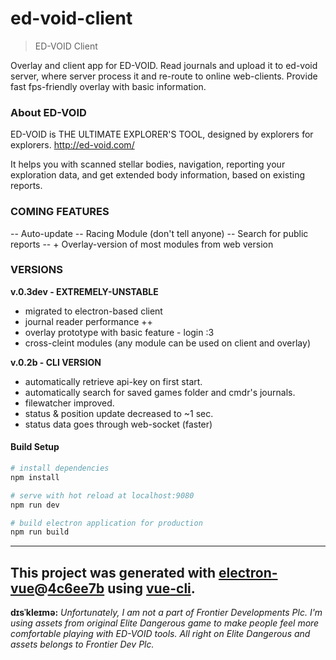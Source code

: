 # ed-void-client

> ED-VOID Client

Overlay and client app for ED-VOID.
Read journals and upload it to ed-void server, where server process it and re-route to online web-clients. Provide fast fps-friendly overlay with basic information.

### About ED-VOID
ED-VOID is THE ULTIMATE EXPLORER'S TOOL, designed by explorers for explorers.
http://ed-void.com/

It helps you with scanned stellar bodies, navigation, reporting your exploration data, and get extended body information, based on existing reports.

### COMING FEATURES
-- Auto-update
-- Racing Module (don't tell anyone)
-- Search for public reports
-- + Overlay-version of most modules from web version

### VERSIONS
**v.0.3dev - EXTREMELY-UNSTABLE**
- migrated to electron-based client
- journal reader performance ++
- overlay prototype with basic feature - login :3
- cross-cleint modules (any module can be used on client and overlay)

**v.0.2b - CLI VERSION**
- automatically retrieve api-key on first start.
- automatically search for saved games folder and cmdr's journals.
- filewatcher improved.
- status & position update decreased to ~1 sec.
- status data goes through web-socket (faster)

#### Build Setup

``` bash
# install dependencies
npm install

# serve with hot reload at localhost:9080
npm run dev

# build electron application for production
npm run build

```

---
This project was generated with [electron-vue](https://github.com/SimulatedGREG/electron-vue)@[4c6ee7b](https://github.com/SimulatedGREG/electron-vue/tree/4c6ee7bf4f9b4aa647a22ec1c1ca29c2e59c3645) using [vue-cli](https://github.com/vuejs/vue-cli).
---

**dɪsˈkleɪmə:**
*Unfortunately, I am not a part of Frontier Developments Plc. I'm using assets from original Elite Dangerous game to make people feel more comfortable playing with ED-VOID tools. All right on Elite Dangerous and assets belongs to Frontier Dev Plc.*
